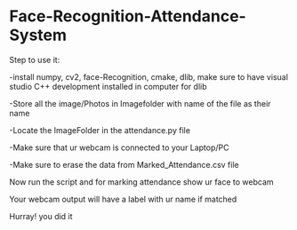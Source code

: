 # Face-Recognition-Attendance-System

Step to use it:


-install numpy, cv2, face-Recognition, cmake, dlib, make sure to have visual studio C++ development installed in computer for dlib

-Store all the image/Photos in Imagefolder with name of the file as their name

-Locate the ImageFolder in the attendance.py file

-Make sure that ur webcam is connected to your Laptop/PC

-Make sure to erase the data from Marked_Attendance.csv file

Now run the script and for marking attendance show ur face to webcam

Your webcam output will have a label with ur name if matched

Hurray! you did it
